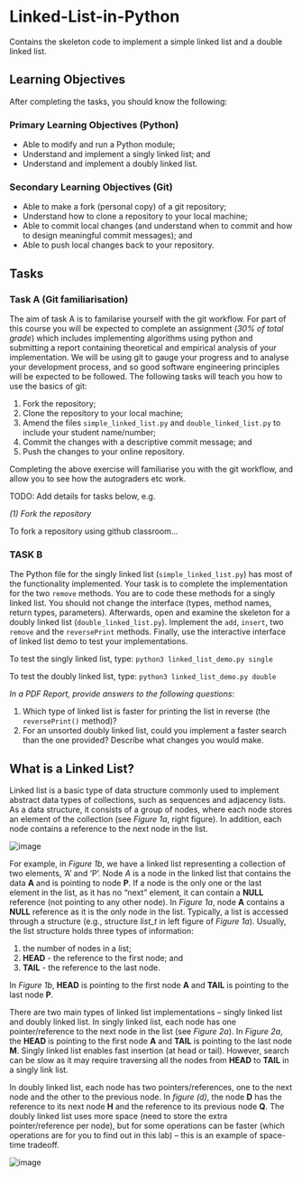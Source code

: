 # Linked-List-in-Python

Contains the skeleton code to implement a simple linked list and a double linked list.

## Learning Objectives

After completing the tasks, you should know the following:

### Primary Learning Objectives (Python)

- Able to modify and run a Python module;
- Understand and implement a singly linked list; and
- Understand and implement a doubly linked list.

### Secondary Learning Objectives (Git)

- Able to make a fork (personal copy) of a git repository;
- Understand how to clone a repository to your local machine;
- Able to commit local changes (and understand when to commit and how to design meaningful commit messages); and
- Able to push local changes back to your repository.

## Tasks

### Task A (Git familiarisation)

The aim of task A is to familarise yourself with the git workflow. For part of this course you will be expected to complete an assignment (*30% of total grade*) which includes implementing algorithms using python and submitting a report containing theoretical and empirical analysis of your implementation. We will be using git to gauge your progress and to analyse your development process, and so good software engineering principles will be expected to be followed. The following tasks will teach you how to use the basics of git:

1. Fork the repository;
2. Clone the repository to your local machine;
3. Amend the files ```simple_linked_list.py``` and ```double_linked_list.py``` to include your student name/number;
4. Commit the changes with a descriptive commit message; and
5. Push the changes to your online repository.

Completing the above exercise will familiarise you with the git workflow, and allow you to see how the autograders etc work.

TODO: Add details for tasks below, e.g.

*(1) Fork the repository*

To fork a repository using github classroom...

### TASK B 

The Python file for the singly linked list (```simple_linked_list.py```) has most of the functionality implemented. Your task is to complete the implementation for the two ```remove``` methods. You are to code these methods for a singly linked list. You should not change the interface (types, method names, return types, parameters). Afterwards, open and examine the skeleton for a doubly linked list (```double_linked_list.py```). Implement the ```add```, ```insert```, two ```remove``` and the ```reversePrint``` methods. Finally, use the interactive interface of linked list demo to test your implementations. 

To test the singly linked list, type: ```python3 linked_list_demo.py single```

To test the doubly linked list, type: ```python3 linked_list_demo.py double```

*In a PDF Report, provide answers to the following questions*:

1. Which type of linked list is faster for printing the list in reverse (the ```reversePrint()``` method)?
2. For an unsorted doubly linked list, could you implement a faster search than the one provided? Describe what changes you would make.

## What is a Linked List?

Linked list is a basic type of data structure commonly used to implement abstract data types of collections, such as sequences and adjacency lists. As a data structure, it consists of a group of nodes, where each node stores an element of the collection (see *Figure 1a*, right figure). In addition, each node contains a reference to the next node in the list.

![image](https://github.com/RMIT-COSC2123-3119-AA25/Linked-List-in-Python/blob/main/img/Example%20of%20Linked%20List.png)

For example, in *Figure 1b*, we have a linked list representing a collection of two elements, ’A’ and ’P’. Node *A* is a node in the linked list that contains the data **A** and is pointing to node **P**. If a node is the only one or the last element in the list, as it has no “next” element, it can contain a **NULL** reference (not pointing to any other node). In *Figure 1a*, node **A** contains a **NULL** reference as it is the only node in the list. Typically, a list is accessed through a structure (e.g., structure *list_t* in left figure of *Figure 1a*). Usually, the list structure holds three types of information: 

1. the number of nodes in a list;
2. **HEAD** - the reference to the first node; and
3. **TAIL** - the reference to the last node.

In *Figure 1b*, **HEAD** is pointing to the first node **A** and **TAIL** is pointing to the last node **P**.

There are two main types of linked list implementations – singly linked list and doubly linked list. In singly linked list, each node has one pointer/reference to the next node in the list (see *Figure 2a*). In *Figure 2a*, the **HEAD** is pointing to the first node **A** and **TAIL** is pointing to the last node **M**. Singly linked list enables fast insertion (at head or tail). However, search can be slow as it may require traversing all the nodes from **HEAD** to **TAIL** in a singly link list.

In doubly linked list, each node has two pointers/references, one to the next node and the other to the previous node. In *figure (d)*, the node **D** has the reference to its next node **H** and the reference to its previous node **Q**. The doubly linked list uses more space (need to store the extra pointer/reference per node), but for some operations can be faster (which operations are for you to find out in this lab) – this is an example of space-time tradeoff.

![image](https://github.com/RMIT-COSC2123-3119-AA25/Linked-List-in-Python/blob/main/img/Example%20of%20Singly%20and%20Doubly%20Linked%20Lists.png)
